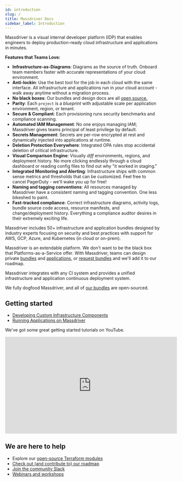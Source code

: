```yaml
---
id: introduction
slug: /
title: Massdriver Docs
sidebar_label: Introduction
---
```


Massdriver is a visual internal developer platform (IDP) that enables engineers to deploy production-ready cloud infrastructure and applications in minutes.

**Features that Teams Love:**

* **Infrastructure-as-Diagrams**: Diagrams as the source of truth. Onboard team members faster with accurate representations of your cloud environment.
* **Anti-lockin**: Use the best tool for the job in each cloud with the same interface. All infrastructure and applications run in _your_ cloud account - walk away anytime without a migration process.
* **No black boxes**: Our bundles and design docs are all [open source.](https://github.com/massdriver-cloud)
* **Parity**: Each `project` is a _blueprint_ with adjustable scale per application environment, region, or tenant.
* **Secure & Compliant**: Each provisioning runs security benchmarks and compliance scanning.
* **Automated IAM Management**: No one enjoys managing IAM; Massdriver gives teams principal of least privilege by default.
* **Secrets Management**: Secrets are per-row encrypted at rest and dynamically injected into applications at runtime.
* **Deletion Protection Everywhere**: Integrated OPA rules stop accidental deletion of critical infrastructure.
* **Visual Comparison Engine**: Visually _diff_ environments, regions, and deployment history. No more clicking endlessly through a cloud dashboard or reading config files to find out why "it worked in staging."
* **Integrated Monitoring and Alerting**: Infrastructure ships with common sense metrics and thresholds that can be customized. Feel free to cancel PagerDuty - we'll wake you up for free!
* **Naming and tagging conventions**: All resources managed by Massdriver have a consistent naming and tagging convention. One less bikeshed to paint.
* **Fast-tracked compliance**: Correct infrastructure diagrams, activity logs, bundle source code access, resource manifests, and change/deployment history. Everything a compliance auditor desires in their extremely exciting life.

Massdriver includes 50+ infrastructure and application bundles designed by industry experts focusing on security and best practices with support for AWS, GCP, Azure, and Kubernetes (in cloud or on-prem).

Massdriver is an extendable platform. We don't want to be the black box that Platforms-as-a-Service offer. With Massdriver, teams can design private [bundles](/bundles) and [applications](/applications), or [request bundles](https://roadmap.massdriver.cloud) and we'll add it to our roadmap.

Massdriver integrates with any CI system and provides a unified infrastructure and application continuous deployment system.

We fully dogfood Massdriver, and all of [our bundles](https://github.com/orgs/massdriver-cloud/repositories?q=&type=all&language=terraform&sort=) are open-sourced.

## Getting started

* [Developing Custom Infrastructure Components](/bundles/walk-through)
* [Running Applications on Massdriver](/applications/create)

We've got some great getting started tutorials on YouTube.

<iframe width="560" height="315" src="https://www.youtube.com/embed/jWAdaNe57ws" title="YouTube video player" frameborder="0" allow="accelerometer; autoplay; clipboard-write; encrypted-media; gyroscope; picture-in-picture; web-share" allowfullscreen></iframe>

## We are here to help

* Explore our [open-source Terraform modules](https://github.com/orgs/massdriver-cloud/repositories?q=&type=all&language=terraform&sort=)
* [Check out (and contribute to) our roadmap](https://roadmap.massdriver.cloud)
* [Join the community Slack](https://join.slack.com/t/massdrivercommunity/shared_invite/zt-1sxag35w2-eYw7gatS1hwlH2y8MCmwXA)
* [Webinars and workshops](https://blog.massdriver.cloud/webinars)
